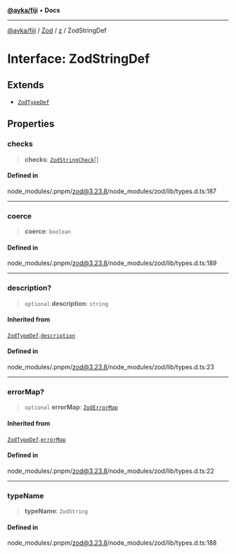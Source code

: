 [**@ayka/fiji**](../../../../../README.md) • **Docs**

***

[@ayka/fiji](../../../../../globals.md) / [Zod](../../../README.md) / [z](../README.md) / ZodStringDef

# Interface: ZodStringDef

## Extends

- [`ZodTypeDef`](ZodTypeDef.md)

## Properties

### checks

> **checks**: [`ZodStringCheck`](../type-aliases/ZodStringCheck.md)[]

#### Defined in

node\_modules/.pnpm/zod@3.23.8/node\_modules/zod/lib/types.d.ts:187

***

### coerce

> **coerce**: `boolean`

#### Defined in

node\_modules/.pnpm/zod@3.23.8/node\_modules/zod/lib/types.d.ts:189

***

### description?

> `optional` **description**: `string`

#### Inherited from

[`ZodTypeDef`](ZodTypeDef.md).[`description`](ZodTypeDef.md#description)

#### Defined in

node\_modules/.pnpm/zod@3.23.8/node\_modules/zod/lib/types.d.ts:23

***

### errorMap?

> `optional` **errorMap**: [`ZodErrorMap`](../type-aliases/ZodErrorMap.md)

#### Inherited from

[`ZodTypeDef`](ZodTypeDef.md).[`errorMap`](ZodTypeDef.md#errormap)

#### Defined in

node\_modules/.pnpm/zod@3.23.8/node\_modules/zod/lib/types.d.ts:22

***

### typeName

> **typeName**: `ZodString`

#### Defined in

node\_modules/.pnpm/zod@3.23.8/node\_modules/zod/lib/types.d.ts:188
